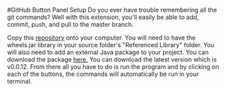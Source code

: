 #GitHub Button Panel Setup
Do you ever have trouble remembering all the git commands? Well with this extension, you'll easily be able to add, commit, push, and pull to the master branch.

Copy this [repository](https://github.com/Alex112292/Challenge-3.git) onto your computer. You will need to have the wheels.jar library in your source folder's "Referenced Library" folder. You will also need to add an external Java package to your project. You can download the package [here.](https://github.com/CSC109/GitSubprocessClient) You can download the latest version which is v0.0.12.
From there all you have to do is run the program and by clicking on each of the buttons, the commands will automatically be run in your terminal.
